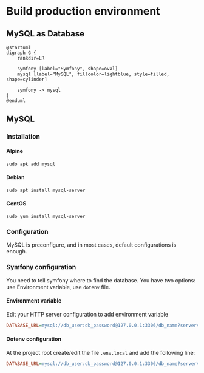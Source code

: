 # Build production environment

## MySQL as Database

```puml
@startuml
digraph G {
    rankdir=LR

    symfony [label="Symfony", shape=oval]
    mysql [label="MySQL", fillcolor=lightblue, style=filled, shape=cylinder]

    symfony -> mysql
}
@enduml
```

## MySQL

### Installation

#### Alpine

```shell script
sudo apk add mysql
```

#### Debian

```shell script
sudo apt install mysql-server
```

#### CentOS

```shell script
sudo yum install mysql-server
```

### Configuration

MySQL is preconfigure, and in most cases, default configurations is enough.

### Symfony configuration

You need to tell symfony where to find the database.
You have two options: use Environment variable, use `dotenv` file.

#### Environment variable

Edit your HTTP server configuration to add environment variable
```ini
DATABASE_URL=mysql://db_user:db_password@127.0.0.1:3306/db_name?serverVersion=5.7
```

#### Dotenv configuration

At the project root create/edit the file `.env.local` and add the following line:
```ini
DATABASE_URL=mysql://db_user:db_password@127.0.0.1:3306/db_name?serverVersion=5.7
```
